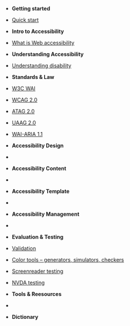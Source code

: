 - **Getting started**
 - [Quick start](tutorials/)
- **Intro to Accessibility**
 - [What is Web accessibility](tutorials/what-is-web-accessibility)
- **Understanding Accessibility**
 - [Understanding disability](tutorials/understanding-disability)

- **Standards & Law**
 - [W3C WAI](tutorials/sl-wai)
 - [WCAG 2.0](tutorials/sl-wcag-2-0)
 - [ATAG 2.0](tutorials/sl-atag-2-0)
 - [UAAG 2.0](tutorials/sl-uaag-2-0)
 - [WAI-ARIA 1.1](tutorials/sl-wai-aria-1-1) 
 
- **Accessibility Design**
 - 
- **Accessibility Content**
 - 
- **Accessibility Template**
 - 
- **Accessibility Management**
 - 
- **Evaluation & Testing**
 - [Validation](tutorials/testing-validation)
 - [Color tools – generators, simulators, checkers](tutorials/tools-color)
 - [Screenreader testing](tutorials/sc-testing)
 - [NVDA testing](tutorials/sc-nvda-testing)
- **Tools & Reesources**
 - 
- **Dictionary**

